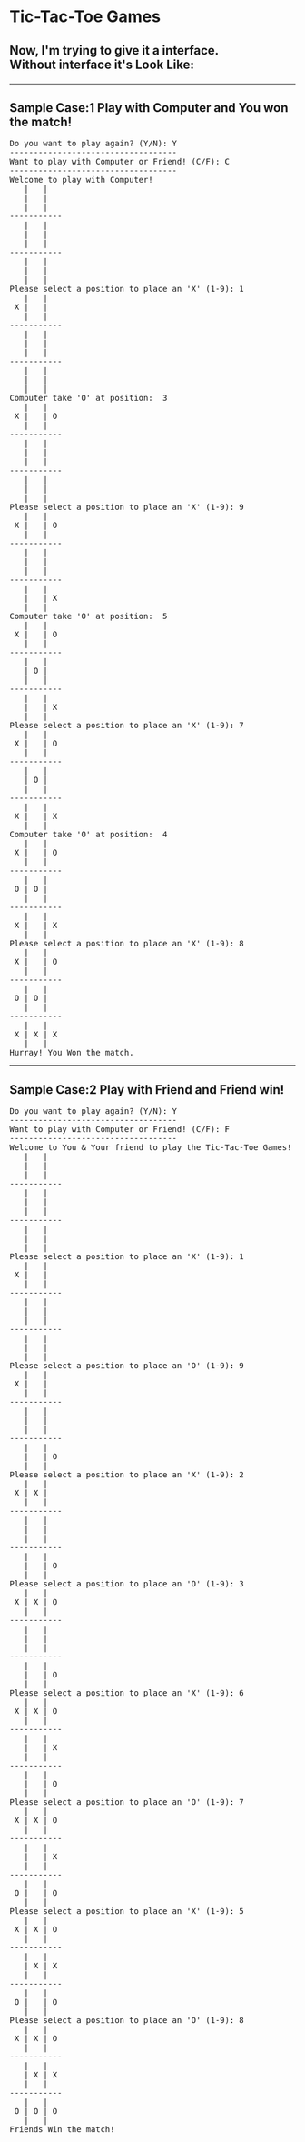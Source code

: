 # Tic-Tac-Toe Games

<h2>
Now, I'm trying to give it a interface. </br>
Without interface it's Look Like:</br>
<hr class = "dashed">
</h2>

<h2>Sample Case:1 Play with Computer and You won the match!</h2>
<pre>
Do you want to play again? (Y/N): Y
-----------------------------------
Want to play with Computer or Friend! (C/F): C
-----------------------------------
Welcome to play with Computer!
   |   |
   |   |
   |   |
-----------
   |   |
   |   |
   |   |
-----------
   |   |
   |   |
   |   |
Please select a position to place an 'X' (1-9): 1
   |   |
 X |   |
   |   |
-----------
   |   |
   |   |
   |   |
-----------
   |   |
   |   |
   |   |
Computer take 'O' at position:  3
   |   |
 X |   | O
   |   |
-----------
   |   |
   |   |
   |   |
-----------
   |   |
   |   |
   |   |
Please select a position to place an 'X' (1-9): 9
   |   |
 X |   | O
   |   |
-----------
   |   |
   |   |
   |   |
-----------
   |   |
   |   | X
   |   |
Computer take 'O' at position:  5
   |   |
 X |   | O
   |   |
-----------
   |   |
   | O |
   |   |
-----------
   |   |
   |   | X
   |   |
Please select a position to place an 'X' (1-9): 7
   |   |
 X |   | O
   |   |
-----------
   |   |
   | O |
   |   |
-----------
   |   |
 X |   | X
   |   |
Computer take 'O' at position:  4
   |   |
 X |   | O
   |   |
-----------
   |   |
 O | O |
   |   |
-----------
   |   |
 X |   | X
   |   |
Please select a position to place an 'X' (1-9): 8
   |   |
 X |   | O
   |   |
-----------
   |   |
 O | O |
   |   |
-----------
   |   |
 X | X | X
   |   |
Hurray! You Won the match.
</pre>
<hr class = "dashed">
<h2>Sample Case:2 Play with Friend and Friend win!</h2>
<pre>
Do you want to play again? (Y/N): Y
-----------------------------------
Want to play with Computer or Friend! (C/F): F
-----------------------------------
Welcome to You & Your friend to play the Tic-Tac-Toe Games!
   |   |
   |   |
   |   |
-----------
   |   |
   |   |
   |   |
-----------
   |   |
   |   |
   |   |
Please select a position to place an 'X' (1-9): 1
   |   |
 X |   |
   |   |
-----------
   |   |
   |   |
   |   |
-----------
   |   |
   |   |
   |   |
Please select a position to place an 'O' (1-9): 9
   |   |
 X |   |
   |   |
-----------
   |   |
   |   |
   |   |
-----------
   |   |
   |   | O
   |   |
Please select a position to place an 'X' (1-9): 2
   |   |
 X | X |
   |   |
-----------
   |   |
   |   |
   |   |
-----------
   |   |
   |   | O
   |   |
Please select a position to place an 'O' (1-9): 3
   |   |
 X | X | O
   |   |
-----------
   |   |
   |   |
   |   |
-----------
   |   |
   |   | O
   |   |
Please select a position to place an 'X' (1-9): 6
   |   |
 X | X | O
   |   |
-----------
   |   |
   |   | X
   |   |
-----------
   |   |
   |   | O
   |   |
Please select a position to place an 'O' (1-9): 7
   |   |
 X | X | O
   |   |
-----------
   |   |
   |   | X
   |   |
-----------
   |   |
 O |   | O
   |   |
Please select a position to place an 'X' (1-9): 5
   |   |
 X | X | O
   |   |
-----------
   |   |
   | X | X
   |   |
-----------
   |   |
 O |   | O
   |   |
Please select a position to place an 'O' (1-9): 8
   |   |
 X | X | O
   |   |
-----------
   |   |
   | X | X
   |   |
-----------
   |   |
 O | O | O
   |   |
Friends Win the match!
</pre>